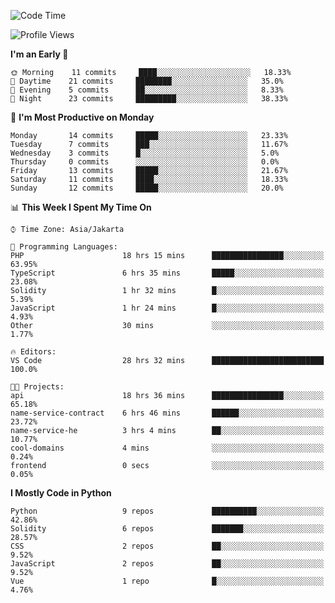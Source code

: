 <!--START_SECTION:waka-->
![Code Time](http://img.shields.io/badge/Code%20Time-1%2C230%20hrs%2045%20mins-blue)

![Profile Views](http://img.shields.io/badge/Profile%20Views-0-blue)

**I'm an Early 🐤** 

```text
🌞 Morning    11 commits     ████░░░░░░░░░░░░░░░░░░░░░   18.33% 
🌆 Daytime    21 commits     ████████░░░░░░░░░░░░░░░░░   35.0% 
🌃 Evening    5 commits      ██░░░░░░░░░░░░░░░░░░░░░░░   8.33% 
🌙 Night      23 commits     █████████░░░░░░░░░░░░░░░░   38.33%

```
📅 **I'm Most Productive on Monday** 

```text
Monday       14 commits     █████░░░░░░░░░░░░░░░░░░░░   23.33% 
Tuesday      7 commits      ███░░░░░░░░░░░░░░░░░░░░░░   11.67% 
Wednesday    3 commits      █░░░░░░░░░░░░░░░░░░░░░░░░   5.0% 
Thursday     0 commits      ░░░░░░░░░░░░░░░░░░░░░░░░░   0.0% 
Friday       13 commits     █████░░░░░░░░░░░░░░░░░░░░   21.67% 
Saturday     11 commits     ████░░░░░░░░░░░░░░░░░░░░░   18.33% 
Sunday       12 commits     █████░░░░░░░░░░░░░░░░░░░░   20.0%

```


📊 **This Week I Spent My Time On** 

```text
⌚︎ Time Zone: Asia/Jakarta

💬 Programming Languages: 
PHP                      18 hrs 15 mins      ████████████████░░░░░░░░░   63.95% 
TypeScript               6 hrs 35 mins       █████░░░░░░░░░░░░░░░░░░░░   23.08% 
Solidity                 1 hr 32 mins        █░░░░░░░░░░░░░░░░░░░░░░░░   5.39% 
JavaScript               1 hr 24 mins        █░░░░░░░░░░░░░░░░░░░░░░░░   4.93% 
Other                    30 mins             ░░░░░░░░░░░░░░░░░░░░░░░░░   1.77%

🔥 Editors: 
VS Code                  28 hrs 32 mins      █████████████████████████   100.0%

🐱‍💻 Projects: 
api                      18 hrs 36 mins      ████████████████░░░░░░░░░   65.18% 
name-service-contract    6 hrs 46 mins       ██████░░░░░░░░░░░░░░░░░░░   23.72% 
name-service-he          3 hrs 4 mins        ██░░░░░░░░░░░░░░░░░░░░░░░   10.77% 
cool-domains             4 mins              ░░░░░░░░░░░░░░░░░░░░░░░░░   0.24% 
frontend                 0 secs              ░░░░░░░░░░░░░░░░░░░░░░░░░   0.05%

```

**I Mostly Code in Python** 

```text
Python                   9 repos             ██████████░░░░░░░░░░░░░░░   42.86% 
Solidity                 6 repos             ███████░░░░░░░░░░░░░░░░░░   28.57% 
CSS                      2 repos             ██░░░░░░░░░░░░░░░░░░░░░░░   9.52% 
JavaScript               2 repos             ██░░░░░░░░░░░░░░░░░░░░░░░   9.52% 
Vue                      1 repo              █░░░░░░░░░░░░░░░░░░░░░░░░   4.76%

```



<!--END_SECTION:waka-->
